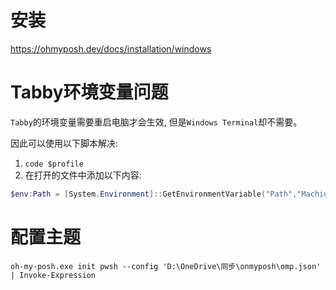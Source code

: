 # 安装

https://ohmyposh.dev/docs/installation/windows

# Tabby环境变量问题

`Tabby`的环境变量需要重启电脑才会生效, 但是`Windows Terminal`却不需要。

因此可以使用以下脚本解决:

1. `code $profile`
2. 在打开的文件中添加以下内容:

```powershell
$env:Path = [System.Environment]::GetEnvironmentVariable("Path","Machine") + ";" + [System.Environment]::GetEnvironmentVariable("Path","User")
```

# 配置主题

`oh-my-posh.exe init pwsh --config 'D:\OneDrive\同步\onmyposh\omp.json' | Invoke-Expression`